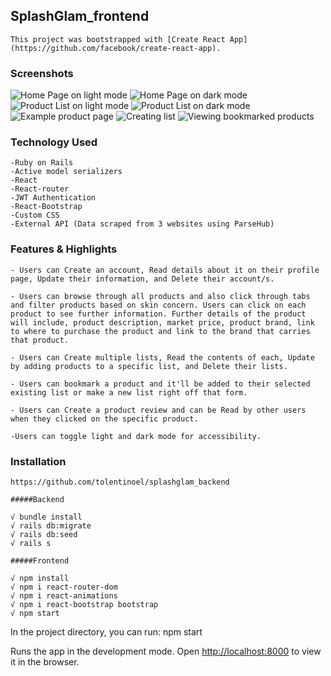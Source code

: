
## SplashGlam_frontend
    This project was bootstrapped with [Create React App](https://github.com/facebook/create-react-app).


### Screenshots
   ![Home Page on light mode](splashglam_frontend/src/screenshots/LightMode_home.png)
   ![Home Page on dark mode](splashglam_frontend/src/screenshots/DarkMode_home.png)
   ![Product List on light mode](splashglam_frontend/src/screenshots/LightMode_main.png)
   ![Product List on dark mode](splashglam_frontend/src/screenshots/DarkMode_main.png)
   ![Example product page](splashglam_frontend/src/screenshots/productpage.png)
   ![Creating list](splashglam_frontend/src/screenshots/CreateList.png)
   ![Viewing bookmarked products](splashglam_frontend/src/screenshots/ViewLists.png)

### Technology Used
    -Ruby on Rails
    -Active model serializers
    -React
    -React-router
    -JWT Authentication
    -React-Bootstrap
    -Custom CSS
    -External API (Data scraped from 3 websites using ParseHub)

### Features & Highlights
    - Users can Create an account, Read details about it on their profile page, Update their information, and Delete their account/s.

    - Users can browse through all products and also click through tabs and filter products based on skin concern. Users can click on each product to see further information. Further details of the product will include, product description, market price, product brand, link to where to purchase the product and link to the brand that carries that product.

    - Users can Create multiple lists, Read the contents of each, Update by adding products to a specific list, and Delete their lists.

    - Users can bookmark a product and it'll be added to their selected existing list or make a new list right off that form.

    - Users can Create a product review and can be Read by other users when they clicked on the specific product.

    -Users can toggle light and dark mode for accessibility.

### Installation
    https://github.com/tolentinoel/splashglam_backend

    #####Backend

    √ bundle install
    √ rails db:migrate
    √ rails db:seed
    √ rails s

    #####Frontend

    √ npm install
    √ npm i react-router-dom
    √ npm i react-animations
    √ npm i react-bootstrap bootstrap
    √ npm start

In the project directory, you can run:
npm start

Runs the app in the development mode.
Open [http://localhost:8000](http://localhost:8000) to view it in the browser.

